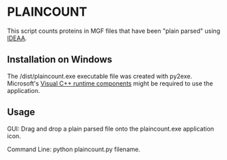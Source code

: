 # PLAINCOUNT

This script counts proteins in MGF files that have been "plain parsed" using [IDEAA](https://github.com/cgermain/IDEAA).

## Installation on Windows

The /dist/plaincount.exe executable file was created with py2exe.  Microsoft's [Visual C++ runtime components](https://www.microsoft.com/en-us/download/details.aspx?id=29) might be required to use the application.

## Usage

GUI: Drag and drop a plain parsed file onto the plaincount.exe application icon.

Command Line: python plaincount.py filename.